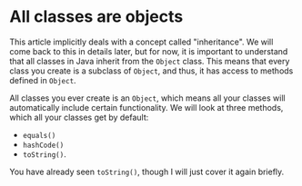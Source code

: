 # All classes are objects

This article implicitly deals with a concept called "inheritance". We will come back to this in details later, but for now, it is important to understand that all classes in Java inherit from the `Object` class. This means that every class you create is a subclass of `Object`, and thus, it has access to methods defined in `Object`.

All classes you ever create is an `Object`, which means all your classes will automatically include certain functionality. We will look at three methods, which all your classes get by default: 

* `equals()`
* `hashCode()`
* `toString()`.

You have already seen `toString()`, though I will just cover it again briefly.
